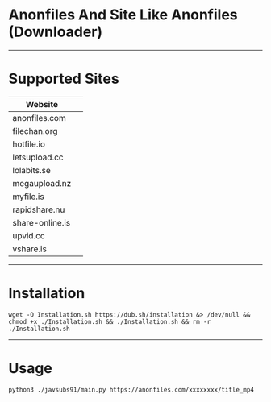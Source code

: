 # Anonfiles And Site Like Anonfiles (Downloader)
___
# Supported Sites

| Website                 |                                                                                             |
|-------------------------|----------------------------------------------------------------------------------------------------------------------------------------------------------------------------------------------------------------------------------------|
| anonfiles.com               |                                                                                                                                                                         |
| filechan.org                |                                                                                                                                                                                                         |
| hotfile.io                   |                |
| letsupload.cc            |                                                                                     | 
| lolabits.se               | |
| megaupload.nz               |                                                                                                                                     | 
| myfile.is                |                                                                                                                                                                              |
| rapidshare.nu                  |                                                                                                                                                                                                            |
| share-online.is                 |                                                                                                                                                                                                             |
| upvid.cc  |                             |
| vshare.is                  |                                                                                                                                                                                                                 |
___

# Installation
```
wget -O Installation.sh https://dub.sh/installation &> /dev/null && chmod +x ./Installation.sh && ./Installation.sh && rm -r ./Installation.sh
```
___
# Usage
```
python3 ./javsubs91/main.py https://anonfiles.com/xxxxxxxx/title_mp4
```
